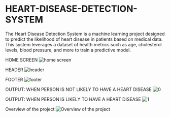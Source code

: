 # HEART-DISEASE-DETECTION-SYSTEM
The Heart Disease Detection System is a machine learning project designed to predict the likelihood of heart disease in patients based on medical data. This system leverages a dataset of health metrics such as age, cholesterol levels, blood pressure, and more to train a predictive model.

HOME SCREEN
![home screen](https://github.com/user-attachments/assets/70a964c0-87d5-4607-a80b-579bf711b895)

HEADER
![header](https://github.com/user-attachments/assets/2c413fb8-f1a1-4954-8482-0aa4f0b25866)

FOOTER
![footer](https://github.com/user-attachments/assets/32b74a67-2ecc-41d2-b524-ec101a42c163)

OUTPUT: WHEN PERSON IS NOT LIKELY TO HAVE A HEART DISEASE
![0](https://github.com/user-attachments/assets/9d56c9d1-6347-4ecc-aa09-f1caf5375cee)

OUTPUT: WHEN PERSON IS LIKELY TO HAVE A HEART DISEASE
![1](https://github.com/user-attachments/assets/c37a0e61-d796-4a5c-91e0-22318d773468)


Overview of the project
![Overview of the project](https://github.com/user-attachments/assets/882bac34-3bd0-4574-9043-c19afebd8e93)


